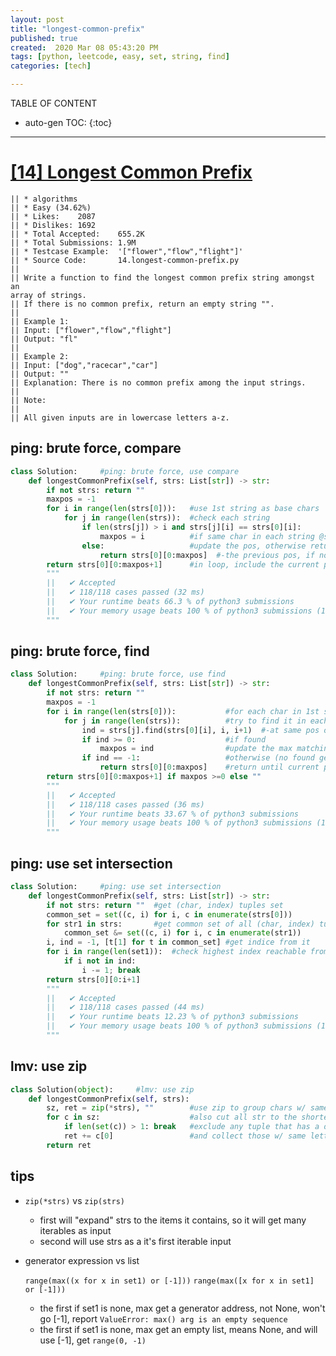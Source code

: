 ```yaml
---
layout: post
title: "longest-common-prefix"
published: true
created:  2020 Mar 08 05:43:20 PM
tags: [python, leetcode, easy, set, string, find]
categories: [tech]

---
```


TABLE OF CONTENT

* auto-gen TOC:
{:toc}

- - -

# [[14] Longest Common Prefix](https://leetcode.com/problems/longest-common-prefix/description/)

    || * algorithms
    || * Easy (34.62%)
    || * Likes:    2087
    || * Dislikes: 1692
    || * Total Accepted:    655.2K
    || * Total Submissions: 1.9M
    || * Testcase Example:  '["flower","flow","flight"]'
    || * Source Code:       14.longest-common-prefix.py
    || 
    || Write a function to find the longest common prefix string amongst an
    array of strings.
    || If there is no common prefix, return an empty string "".
    || 
    || Example 1:
    || Input: ["flower","flow","flight"]
    || Output: "fl"
    || 
    || Example 2:
    || Input: ["dog","racecar","car"]
    || Output: ""
    || Explanation: There is no common prefix among the input strings.
    || 
    || Note:
    || 
    || All given inputs are in lowercase letters a-z.

## ping: brute force, compare

```python
class Solution:     #ping: brute force, use compare
    def longestCommonPrefix(self, strs: List[str]) -> str:
        if not strs: return ""
        maxpos = -1
        for i in range(len(strs[0])):   #use 1st string as base chars
            for j in range(len(strs)):  #check each string
                if len(strs[j]) > i and strs[j][i] == strs[0][i]:
                    maxpos = i          #if same char in each string @same pos
                else:                   #update the pos, otherwise return until
                    return strs[0][0:maxpos]  #-the previous pos, if no return
        return strs[0][0:maxpos+1]      #in loop, include the current pos also
        """
        ||   ✔ Accepted
        ||   ✔ 118/118 cases passed (32 ms)
        ||   ✔ Your runtime beats 66.3 % of python3 submissions
        ||   ✔ Your memory usage beats 100 % of python3 submissions (12.9 MB)
        """
```

## ping: brute force, find

```python
class Solution:     #ping: brute force, use find
    def longestCommonPrefix(self, strs: List[str]) -> str:
        if not strs: return ""
        maxpos = -1
        for i in range(len(strs[0])):           #for each char in 1st string
            for j in range(len(strs)):          #try to find it in each string
                ind = strs[j].find(strs[0][i], i, i+1)  #-at same pos only
                if ind >= 0:                    #if found
                    maxpos = ind                #update the max matching pos
                if ind == -1:                   #otherwise (no found get -1)
                    return strs[0][0:maxpos]    #return until current pos
        return strs[0][0:maxpos+1] if maxpos >=0 else ""
        """
        ||   ✔ Accepted
        ||   ✔ 118/118 cases passed (36 ms)
        ||   ✔ Your runtime beats 33.67 % of python3 submissions
        ||   ✔ Your memory usage beats 100 % of python3 submissions (12.9 MB)
        """
```

## ping: use set intersection

```python
class Solution:     #ping: use set intersection
    def longestCommonPrefix(self, strs: List[str]) -> str:
        if not strs: return ""  #get (char, index) tuples set
        common_set = set((c, i) for i, c in enumerate(strs[0]))
        for str1 in strs:       #get common set of all (char, index) tuples
            common_set &= set((c, i) for i, c in enumerate(str1))
        i, ind = -1, [t[1] for t in common_set] #get indice from it
        for i in range(len(set1)):  #check highest index reachable from 0
            if i not in ind:
                i -= 1; break
        return strs[0][0:i+1]
        """
        ||   ✔ Accepted
        ||   ✔ 118/118 cases passed (44 ms)
        ||   ✔ Your runtime beats 12.23 % of python3 submissions
        ||   ✔ Your memory usage beats 100 % of python3 submissions (12.9 MB)
        """
```

## lmv: use zip

```python
class Solution(object):     #lmv: use zip
    def longestCommonPrefix(self, strs):
        sz, ret = zip(*strs), ""        #use zip to group chars w/ same index
        for c in sz:                    #also cut all str to the shortest
            if len(set(c)) > 1: break   #exclude any tuple that has a diff char
            ret += c[0]                 #and collect those w/ same letter
        return ret
```

## tips

* `zip(*strs)` vs `zip(strs)`

    - first will "expand" strs to the items it contains, so it will get many
    iterables as input
    - second will use strs as a it's first iterable input

* generator expression vs list

    `range(max((x for x in set1) or [-1]))`
    `range(max([x for x in set1] or [-1]))`

  - the first if set1 is none, max get a generator address, not None, won't go
    [-1], report `ValueError: max() arg is an empty sequence`
  - the first if set1 is none, max get an empty list, means None, and will use
    [-1], get `range(0, -1)`


